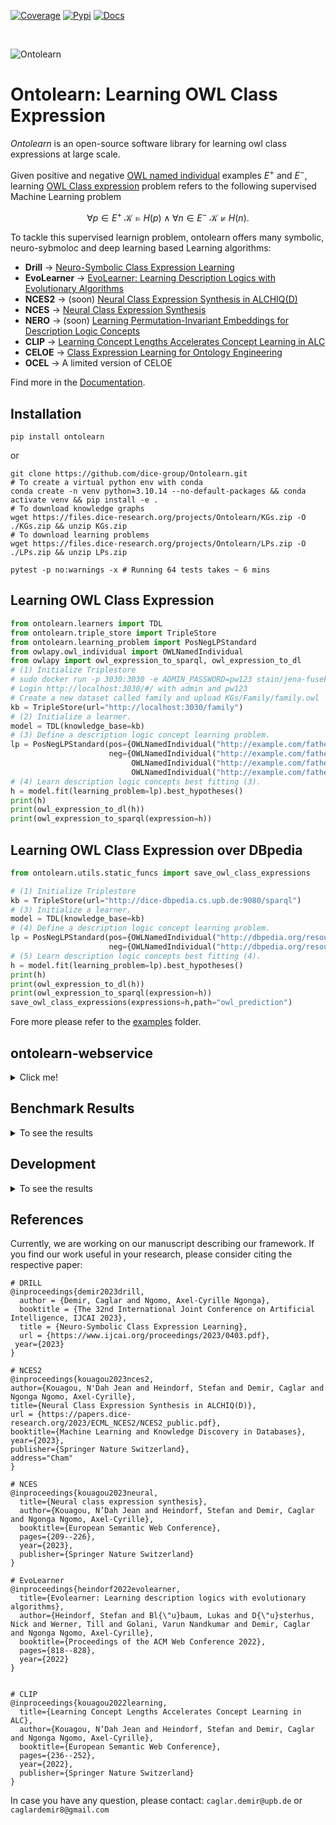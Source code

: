 [![Coverage](docs/images/tag_coverage.png)](https://ontolearn-docs-dice-group.netlify.app/usage/09_further_resources#code-coverage)
[![Pypi](docs/images/tag_version.png)](https://pypi.org/project/ontolearn/0.7.1/)
[![Docs](docs/images/tag_docs.png)](https://ontolearn-docs-dice-group.netlify.app/usage/01_introduction)

&nbsp;

![Ontolearn](docs/images/Ontolearn_logo.png)

# Ontolearn: Learning OWL Class Expression

*Ontolearn* is an open-source software library for learning owl class expressions at large scale.

Given positive and negative [OWL named individual](https://www.w3.org/TR/owl2-syntax/#Individuals) examples
$E^+$ and $E^-$, learning [OWL Class expression](https://www.w3.org/TR/owl2-syntax/#Class_Expressions) problem refers to the following supervised Machine Learning problem

$$\forall p \in E^+\ \mathcal{K} \models H(p) \wedge \forall n \in E^-\ \mathcal{K} \not \models H(n).$$

To tackle this supervised learnign problem, ontolearn offers many symbolic, neuro-sybmoloc and deep learning based Learning algorithms: 
- **Drill** &rarr; [Neuro-Symbolic Class Expression Learning](https://www.ijcai.org/proceedings/2023/0403.pdf)
- **EvoLearner** &rarr; [EvoLearner: Learning Description Logics with Evolutionary Algorithms](https://dl.acm.org/doi/abs/10.1145/3485447.3511925)
- **NCES2** &rarr; (soon) [Neural Class Expression Synthesis in ALCHIQ(D)](https://papers.dice-research.org/2023/ECML_NCES2/NCES2_public.pdf)
- **NCES** &rarr; [Neural Class Expression Synthesis](https://link.springer.com/chapter/10.1007/978-3-031-33455-9_13) 
- **NERO** &rarr; (soon) [Learning Permutation-Invariant Embeddings for Description Logic Concepts](https://link.springer.com/chapter/10.1007/978-3-031-30047-9_9)
- **CLIP** &rarr; [Learning Concept Lengths Accelerates Concept Learning in ALC](https://link.springer.com/chapter/10.1007/978-3-031-06981-9_14)
- **CELOE** &rarr; [Class Expression Learning for Ontology Engineering](https://www.sciencedirect.com/science/article/abs/pii/S1570826811000023)
- **OCEL** &rarr; A limited version of CELOE

Find more in the [Documentation](https://ontolearn-docs-dice-group.netlify.app/usage/01_introduction).

## Installation

```shell
pip install ontolearn 
```
or
```shell
git clone https://github.com/dice-group/Ontolearn.git 
# To create a virtual python env with conda 
conda create -n venv python=3.10.14 --no-default-packages && conda activate venv && pip install -e .
# To download knowledge graphs
wget https://files.dice-research.org/projects/Ontolearn/KGs.zip -O ./KGs.zip && unzip KGs.zip
# To download learning problems
wget https://files.dice-research.org/projects/Ontolearn/LPs.zip -O ./LPs.zip && unzip LPs.zip
```
```shell
pytest -p no:warnings -x # Running 64 tests takes ~ 6 mins
```

## Learning OWL Class Expression
```python
from ontolearn.learners import TDL
from ontolearn.triple_store import TripleStore
from ontolearn.learning_problem import PosNegLPStandard
from owlapy.owl_individual import OWLNamedIndividual
from owlapy import owl_expression_to_sparql, owl_expression_to_dl
# (1) Initialize Triplestore
# sudo docker run -p 3030:3030 -e ADMIN_PASSWORD=pw123 stain/jena-fuseki
# Login http://localhost:3030/#/ with admin and pw123
# Create a new dataset called family and upload KGs/Family/family.owl
kb = TripleStore(url="http://localhost:3030/family")
# (2) Initialize a learner.
model = TDL(knowledge_base=kb)
# (3) Define a description logic concept learning problem.
lp = PosNegLPStandard(pos={OWLNamedIndividual("http://example.com/father#stefan")},
                      neg={OWLNamedIndividual("http://example.com/father#heinz"),
                           OWLNamedIndividual("http://example.com/father#anna"),
                           OWLNamedIndividual("http://example.com/father#michelle")})
# (4) Learn description logic concepts best fitting (3).
h = model.fit(learning_problem=lp).best_hypotheses()
print(h)
print(owl_expression_to_dl(h))
print(owl_expression_to_sparql(expression=h))
```

## Learning OWL Class Expression over DBpedia
```python
from ontolearn.utils.static_funcs import save_owl_class_expressions

# (1) Initialize Triplestore
kb = TripleStore(url="http://dice-dbpedia.cs.upb.de:9080/sparql")
# (3) Initialize a learner.
model = TDL(knowledge_base=kb)
# (4) Define a description logic concept learning problem.
lp = PosNegLPStandard(pos={OWLNamedIndividual("http://dbpedia.org/resource/Angela_Merkel")},
                      neg={OWLNamedIndividual("http://dbpedia.org/resource/Barack_Obama")})
# (5) Learn description logic concepts best fitting (4).
h = model.fit(learning_problem=lp).best_hypotheses()
print(h)
print(owl_expression_to_dl(h))
print(owl_expression_to_sparql(expression=h))
save_owl_class_expressions(expressions=h,path="owl_prediction")
```

Fore more please refer to  the [examples](https://github.com/dice-group/Ontolearn/tree/develop/examples) folder.

## ontolearn-webservice 

<details><summary> Click me! </summary>

Load an RDF knowledge graph 
```shell
ontolearn-webservice --path_knowledge_base KGs/Mutagenesis/mutagenesis.owl
```
or launch a Tentris instance https://github.com/dice-group/tentris over Mutagenesis.
```shell
ontolearn-webservice --endpoint_triple_store http://0.0.0.0:9080/sparql
```
The below code trains DRILL with 6 randomly generated learning problems
provided that **path_to_pretrained_drill** does not lead to a directory containing pretrained DRILL.
Thereafter, trained DRILL is saved in the directory **path_to_pretrained_drill**.
Finally, trained DRILL will learn an OWL class expression.
```python
import json
import requests
with open(f"LPs/Mutagenesis/lps.json") as json_file:
    learning_problems = json.load(json_file)["problems"]
for str_target_concept, examples in learning_problems.items():
    response = requests.get('http://0.0.0.0:8000/cel',
                            headers={'accept': 'application/json', 'Content-Type': 'application/json'},
                            json={"pos": examples['positive_examples'],
                                  "neg": examples['negative_examples'],
                                  "model": "Drill",
                                  "path_embeddings": "mutagenesis_embeddings/Keci_entity_embeddings.csv",
                                  "path_to_pretrained_drill": "pretrained_drill",
                                  # if pretrained_drill exists, upload, otherwise train one and save it there
                                  "num_of_training_learning_problems": 2,
                                  "num_of_target_concepts": 3,
                                  "max_runtime": 60000,  # seconds
                                  "iter_bound": 1  # number of iterations/applied refinement opt.
                                  })
    print(response.json())  # {'Prediction': '∀ hasAtom.(¬Nitrogen-34)', 'F1': 0.7283582089552239, 'saved_prediction': 'Predictions.owl'}
```
TDL (a more scalable learner) can also be used as follows
```python
import json
import requests
with open(f"LPs/Mutagenesis/lps.json") as json_file:
    learning_problems = json.load(json_file)["problems"]
for str_target_concept, examples in learning_problems.items():
    response = requests.get('http://0.0.0.0:8000/cel',
                            headers={'accept': 'application/json', 'Content-Type': 'application/json'},
                            json={"pos": examples['positive_examples'],
                                  "neg": examples['negative_examples'],
                                  "model": "TDL"})
    print(response.json())
```


</details>

## Benchmark Results

<details> <summary> To see the results </summary>

```shell
# To download learning problems. # Benchmark learners on the Family benchmark dataset with benchmark learning problems.
wget https://files.dice-research.org/projects/Ontolearn/LPs.zip -O ./LPs.zip && unzip LPs.zip
```

### 10-Fold Cross Validation Family Benchmark Results

Here we apply 10-fold cross validation technique on each benchmark learning problem with max runtime of 60 seconds to measure the training and testing performance of learners.
In the evaluation, from a given single learning problem (a set of positive and negative examples), a learner learns an OWL Class Expression (H) on a given 9 fold of positive and negative examples.
To compute the training performance, We compute F1-score of H train positive and negative examples.
To compute the test performance, we compute F1-score of H w.r.t. test positive and negative examples.
  
```shell
# To download learning problems and benchmark learners on the Family benchmark dataset with benchmark learning problems.
python examples/concept_learning_cv_evaluation.py --kb ./KGs/Family/family-benchmark_rich_background.owl --lps ./LPs/Family/lps_difficult.json --path_of_nces_embeddings ./NCESData/family/embeddings/ConEx_entity_embeddings.csv --path_of_clip_embeddings ./CLIPData/family/embeddings/ConEx_entity_embeddings.csv --max_runtime 60 --report family_results.csv 
```
In the following python script, the results are summarized and the markdown displayed below generated.
```python
import pandas as pd
df=pd.read_csv("family_results.csv").groupby("LP").mean()
print(df[[col for col in df if col.startswith('Test-F1') or col.startswith('RT')]].to_markdown(floatfmt=".3f"))
```
**Note that DRILL is untrained and we simply used accuracy driven heuristics to learn an OWL class expression.**

Below, we report the average test F1 score and the average runtimes of learners.

|         LP         | Test-F1-OCEL | RT-OCEL | Test-F1-CELOE | RT-CELOE | Test-F1-Evo | RT-Evo | Test-F1-DRILL | RT-DRILL | Test-F1-TDL | RT-TDL | Test-F1-NCES | RT-NCES | Test-F1-CLIP | RT-CLIP |
|:------------------:|-------------:|--------:|--------------:|---------:|------------:|-------:|--------------:|---------:|------------:|-------:|-------------:|--------:|-------------:|--------:|
|        Aunt        |        0.614 |  13.697 |         0.855 |   13.697 |       0.978 |  5.278 |         0.811 |   60.351 |       0.956 |  0.118 |        0.812 |   1.168 |        0.855 |   14.059 |
|       Cousin       |        0.712 |  10.846 |         0.789 |   10.846 |       0.993 |  3.311 |         0.701 |   60.485 |       0.820 |  0.176 |        0.677 |   1.050 |        0.779 |   9.050 |
| Grandgranddaughter |        1.000 |   0.013 |         1.000 |    0.013 |       1.000 |  0.426 |         0.980 |   17.486 |       1.000 |  0.050 |        1.000 |   0.843 |        1.000 |   0.639 |
|  Grandgrandfather  |        1.000 |   0.897 |         1.000 |    0.897 |       1.000 |  0.404 |         0.947 |   55.728 |       0.947 |  0.059 |        0.927 |   0.902 |        1.000 |   0.746 |
|  Grandgrandmother  |        1.000 |   4.173 |         1.000 |    4.173 |       1.000 |  0.442 |         0.893 |   50.329 |       0.947 |  0.060 |        0.927 |   0.908 |        1.000 |   0.817 |
|   Grandgrandson    |        1.000 |   1.632 |         1.000 |    1.632 |       1.000 |  0.452 |         0.931 |   60.358 |       0.911 |  0.070 |        0.911 |   1.050 |        1.000 |   0.939 |
|       Uncle        |        0.876 |  16.244 |         0.891 |   16.244 |       0.964 |  4.516 |         0.876 |   60.416 |       0.933 |  0.098 |        0.891 |   1.256 |        0.928 |   17.682 |


|         LP         | Train-F1-OCEL | Train-F1-CELOE | Train-F1-Evo | Train-F1-DRILL | Train-F1-TDL |   Train-F1-NCES |   Train-F1-CLIP |
|:------------------:|--------------:|---------------:|-------------:|---------------:|-------------:|----------------:|----------------:|
|        Aunt        |         0.835 |          0.918 |        0.995 |          0.837 |        1.000 |           0.804 |           0.918 |
|       Cousin       |         0.746 |          0.796 |        1.000 |          0.732 |        1.000 |           0.681 |           0.798 |
| Grandgranddaughter |         1.000 |          1.000 |        1.000 |          1.000 |        1.000 |           1.000 |           1.000 |
|  Grandgrandfather  |         1.000 |          1.000 |        1.000 |          0.968 |        1.000 |           0.973 |           1.000 |
|  Grandgrandmother  |         1.000 |          1.000 |        1.000 |          0.975 |        1.000 |           0.939 |           1.000 |
|   Grandgrandson    |         1.000 |          1.000 |        1.000 |          0.962 |        1.000 |           0.927 |           1.000 |
|       Uncle        |         0.904 |          0.907 |        0.996 |          0.908 |        1.000 |           0.884 |           0.940 |


### 10-Fold Cross Validation Mutagenesis Benchmark Results
```shell
python examples/concept_learning_cv_evaluation.py --kb ./KGs/Mutagenesis/mutagenesis.owl --lps ./LPs/Mutagenesis/lps.json --path_of_nces_embeddings ./NCESData/mutagenesis/embeddings/ConEx_entity_embeddings.csv --path_of_clip_embeddings ./CLIPData/mutagenesis/embeddings/ConEx_entity_embeddings.csv --max_runtime 60 --report mutagenesis_results.csv 
```

| LP       | Train-F1-OCEL | Test-F1-OCEL | RT-OCEL | Train-F1-CELOE | Test-F1-CELOE | RT-CELOE | Train-F1-Evo | Test-F1-Evo | RT-Evo | Train-F1-DRILL | Test-F1-DRILL | RT-DRILL | Train-F1-TDL | Test-F1-TDL | RT-TDL | Train-F1-NCES | Test-F1-NCES | RT-NCES | Train-F1-CLIP | Test-F1-CLIP | RT-CLIP |
|:---------|--------------:|-------------:|--------:|---------------:|--------------:|---------:|-------------:|------------:|-------:|---------------:|--------------:|---------:|-------------:|------------:|-------:|--------------:|-------------:|--------:|--------------:|-------------:|--------:|
| NotKnown |         0.916 |        0.918 |  60.705 |          0.916 |         0.918 |   60.705 |        0.975 |       0.970 | 51.870 |          0.809 |         0.804 |   60.140 |        1.000 |       0.852 | 13.569 |         0.717 |        0.718 |   3.784 |         0.916 |        0.918 |   26.312|



### 10-Fold Cross Validation Carcinogenesis Benchmark Results
```shell
python examples/concept_learning_cv_evaluation.py --kb ./KGs/Carcinogenesis/carcinogenesis.owl --lps ./LPs/Carcinogenesis/lps.json --path_of_nces_embeddings ./NCESData/carcinogenesis/embeddings/ConEx_entity_embeddings.csv --path_of_clip_embeddings ./CLIPData/carcinogenesis/embeddings/ConEx_entity_embeddings.csv --max_runtime 60 --report carcinogenesis_results.csv 
```
| LP       | Train-F1-OCEL | Test-F1-OCEL | RT-OCEL | Train-F1-CELOE | Test-F1-CELOE | RT-CELOE | Train-F1-Evo | Test-F1-Evo | RT-Evo | Train-F1-DRILL | Test-F1-DRILL | RT-DRILL | Train-F1-TDL | Test-F1-TDL | RT-TDL | Train-F1-NCES | Test-F1-NCES | RT-NCES | Train-F1-CLIP | Test-F1-CLIP | RT-CLIP |
|:---------|--------------:|-------------:|--------:|---------------:|--------------:|---------:|-------------:|------------:|-------:|---------------:|--------------:|---------:|-------------:|------------:|-------:|--------------:|-------------:|--------:|--------------:|-------------:|--------:|
| NOTKNOWN |         0.737 |        0.711 |  62.048 |          0.740 |         0.701 |   62.048 |        0.822 |       0.628 | 64.508 |          0.740 |         0.707 |   60.120 |        1.000 |       0.616 |  5.196 |         0.705 |        0.704 |   4.157 |         0.740 |        0.701 |   48.475| 


</details>

## Development

<details> <summary> To see the results </summary>
  
Creating a feature branch **refactoring** from development branch

```shell
git branch refactoring develop
```

</details>

## References
Currently, we are working on our manuscript describing our framework. 
If you find our work useful in your research, please consider citing the respective paper:
```
# DRILL
@inproceedings{demir2023drill,
  author = {Demir, Caglar and Ngomo, Axel-Cyrille Ngonga},
  booktitle = {The 32nd International Joint Conference on Artificial Intelligence, IJCAI 2023},
  title = {Neuro-Symbolic Class Expression Learning},
  url = {https://www.ijcai.org/proceedings/2023/0403.pdf},
 year={2023}
}

# NCES2
@inproceedings{kouagou2023nces2,
author={Kouagou, N'Dah Jean and Heindorf, Stefan and Demir, Caglar and Ngonga Ngomo, Axel-Cyrille},
title={Neural Class Expression Synthesis in ALCHIQ(D)},
url = {https://papers.dice-research.org/2023/ECML_NCES2/NCES2_public.pdf},
booktitle={Machine Learning and Knowledge Discovery in Databases},
year={2023},
publisher={Springer Nature Switzerland},
address="Cham"
}

# NCES
@inproceedings{kouagou2023neural,
  title={Neural class expression synthesis},
  author={Kouagou, N’Dah Jean and Heindorf, Stefan and Demir, Caglar and Ngonga Ngomo, Axel-Cyrille},
  booktitle={European Semantic Web Conference},
  pages={209--226},
  year={2023},
  publisher={Springer Nature Switzerland}
}

# EvoLearner
@inproceedings{heindorf2022evolearner,
  title={Evolearner: Learning description logics with evolutionary algorithms},
  author={Heindorf, Stefan and Bl{\"u}baum, Lukas and D{\"u}sterhus, Nick and Werner, Till and Golani, Varun Nandkumar and Demir, Caglar and Ngonga Ngomo, Axel-Cyrille},
  booktitle={Proceedings of the ACM Web Conference 2022},
  pages={818--828},
  year={2022}
}


# CLIP
@inproceedings{kouagou2022learning,
  title={Learning Concept Lengths Accelerates Concept Learning in ALC},
  author={Kouagou, N’Dah Jean and Heindorf, Stefan and Demir, Caglar and Ngonga Ngomo, Axel-Cyrille},
  booktitle={European Semantic Web Conference},
  pages={236--252},
  year={2022},
  publisher={Springer Nature Switzerland}
}
```

In case you have any question, please contact: ```caglar.demir@upb.de``` or ```caglardemir8@gmail.com```
